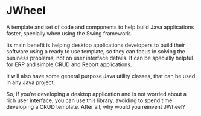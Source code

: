 # JWheel

A template and set of code and components to help build Java applications faster, specially when using the Swing framework.

Its main benefit is helping desktop applications developers to build their software using a ready to use template, so they can focus in solving the business problems, not on user interface details. It can be specially helpful for ERP and simple CRUD and Report applications.

It will also have some general purpose Java utility classes, that can be used in any Java project.

So, if you’re developing a desktop application and is not worried about a rich user interface, you can use this library, avoiding to spend time developing a CRUD template. After all, why would you reinvent JWheel?